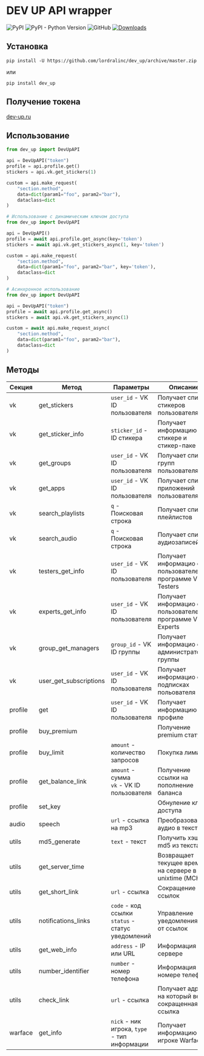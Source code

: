 # DEV UP API wrapper

![PyPI](https://img.shields.io/pypi/v/dev-up)
![PyPI - Python Version](https://img.shields.io/pypi/pyversions/dev-up)
![GitHub](https://img.shields.io/github/license/lordralinc/idm_lp)
[![Downloads](https://pepy.tech/badge/dev-up)](https://pepy.tech/project/dev-up)
## Установка 
```shell
pip install -U https://github.com/lordralinc/dev_up/archive/master.zip
```

или 

```shell
pip install dev_up
```



## Получение токена
[dev-up.ru](https://dev-up.ru/lk)

## Использование

```python
from dev_up import DevUpAPI

api = DevUpAPI("token")
profile = api.profile.get()
stickers = api.vk.get_stickers(1)

custom = api.make_request(
    "section.method", 
    data=dict(param1="foo", param2="bar"), 
    dataclass=dict
)
```

```python
# Использование с динамическим ключом доступа
from dev_up import DevUpAPI

api = DevUpAPI()
profile = await api.profile.get_async(key='token')
stickers = await api.vk.get_stickers_async(1, key='token')

custom = api.make_request(
    "section.method", 
    data=dict(param1="foo", param2="bar", key='token'), 
    dataclass=dict
)
```

```python
# Асинхронное использование
from dev_up import DevUpAPI

api = DevUpAPI("token")
profile = await api.profile.get_async()
stickers = await api.vk.get_stickers_async(1)

custom = await api.make_request_async(
    "section.method", 
    data=dict(param1="foo", param2="bar"), 
    dataclass=dict
)
```

## Методы

| Секция    | Метод                  | Параметры                                              | Описание                                                  |
|-----------|------------------------|--------------------------------------------------------|-----------------------------------------------------------|
| vk        | get_stickers           | `user_id` - VK ID пользователя                         | Получает список стикеров пользователя                     |
| vk        | get_sticker_info       | `sticker_id` - ID стикера                              | Получает информацию о стикере и стикер-паке               |
| vk        | get_groups             | `user_id` - VK ID пользователя                         | Получает список групп пользователя                        |
| vk        | get_apps               | `user_id` - VK ID пользователя                         | Получает список приложений пользователя                   |
| vk        | search_playlists       | `q` - Поисковая строка                                 | Получает список плейлистов                                |
| vk        | search_audio           | `q` - Поисковая строка                                 | Получает список аудиозаписей                              |
| vk        | testers_get_info       | `user_id` - VK ID пользователя                         | Получает информацио о пользователе в программе VK Testers |
| vk        | experts_get_info       | `user_id` - VK ID пользователя                         | Получает информацио о пользователе в программе VK Experts |
| vk        | group_get_managers     | `group_id` - VK ID группы                              | Получает информацио об администраторах группы             |
| vk        | user_get_subscriptions | `user_id` - VK ID пользователя                         | Получает информацио об подписках польователя              |
| profile   | get                    | `user_id` - VK ID пользователя                         | Получает информацию о профиле                             |
| profile   | buy_premium            |                                                        | Получение premium статуса                                 |
| profile   | buy_limit              | `amount` - количество запросов                         | Покупка лимита                                            |
| profile   | get_balance_link       | `amount` - сумма<br>`vk` - VK ID пользователя          | Получение ссылки на пополнение баланса                    |
| profile   | set_key                |                                                        | Обнуление ключа доступа                                   |
| audio     | speech                 | `url` - ссылка на mp3                                  | Преобразование аудио в текст                              |
| utils     | md5_generate           | `text` - текст                                         | Получить хэш md5 из текста                                |
| utils     | get_server_time        |                                                        | Возвращает текущее время на сервере в unixtime (МСК).     |
| utils     | get_short_link         | `url` - ссылка                                         | Сокращение ссылок                                         |
| utils     | notifications_links    | `code` - код ссылки<br>`status` - статус уведомлений   | Управление уведомлениями от ссылок                        |
| utils     | get_web_info           | `address` - IP или URL                                 | Информация о сервере                                      |
| utils     | number_identifier      | `number` - номер телефона                              | Информация о номере телефона                              |
| utils     | check_link             | `url` - ссылка                                         | Получает адрес, на который ведет сокращенная ссылка       |
| warface   | get_info               | `nick` - ник игрока, `type` - тип информации           | Получает информацию об игроке Warface                     |
